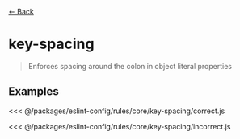 [&#x2190; Back](./)
# key-spacing <badge text="warn" type="warn" vertical="middle"/>

> Enforces spacing around the colon in object literal properties


## Examples

<code-highlight>
 
<div slot="correct">

<<< @/packages/eslint-config/rules/core/key-spacing/correct.js

</div>

 
<div slot="incorrect">

<<< @/packages/eslint-config/rules/core/key-spacing/incorrect.js

</div>

 
</code-highlight>

